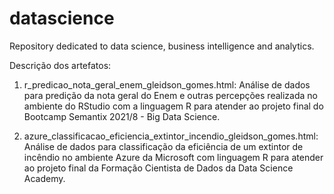 # datascience
Repository dedicated to data science, business intelligence and analytics.

Descrição dos artefatos: 

1) r_predicao_nota_geral_enem_gleidson_gomes.html:
Análise de dados para predição da nota geral do Enem e outras percepções realizada no ambiente do RStudio com a linguagem R para atender ao projeto final do Bootcamp Semantix 2021/8 - Big Data Science.

2) azure_classificacao_eficiencia_extintor_incendio_gleidson_gomes.html: 
Análise de dados para classificação da eficiência de um extintor de incêndio no ambiente Azure da Microsoft com linguagem R para atender ao projeto final da Formação Cientista de Dados da Data Science Academy.
